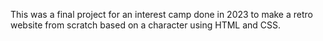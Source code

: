 This was a final project for an interest camp done in 2023 to make a retro website from scratch based on a character using HTML and CSS.
